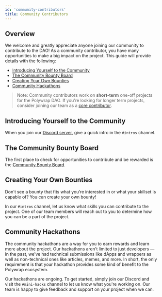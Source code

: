 ```yaml
---
id: 'community-contributors'
title: Community Contributors
---
```


## Overview

We welcome and greatly appreciate anyone joining our community to contribute to the DAO! As a community contributor, you have many opportunities to make a big impact on the project. This guide will provide details with the following:

- [Introducing Yourself to the Community](#introducing-yourself-to-the-community)
- [The Community Bounty Board](#the-community-bounty-board)
- [Creating Your Own Bounties](#creating-your-own-bounties)
- [Community Hackathons](#)

> Note:
> Community contributors work on **short-term** one-off projects for the Polywrap DAO. If you're looking for longer term projects, consider joining our team as a [core contributor](/contributor-guide/core-contributors).

## Introducing Yourself to the Community

When you join our [Discord server](https://discord.com/invite/bGsqQrNhqd), give a quick intro in the `#intros` channel.

## The Community Bounty Board

The first place to check for opportunities to contribute and be rewarded is the [Community Bounty Board](https://forum.polywrap.io/c/bounty-board/55).

## Creating Your Own Bounties

Don't see a bounty that fits what you're interested in or what your skillset is capable of? You can create your own bounty!

In our `#intros` channel, let us know what skills you can contribute to the project. One of our team members will reach out to you to determine how you can be a part of the project.

## Community Hackathons

The community hackathons are a way for you to earn rewards and learn more about the project. Our hackathons aren't limited to just developers — in the past, we've had technical submissions like dApps and wrappers as well as non-technical ones like articles, memes, and more. In short, the only requirement is that your hackathon provides some kind of benefit to the Polywrap ecosystem.

Our hackathons are ongoing. To get started, simply join our Discord and visit the `#mini-hacks` channel to let us know what you're working on. Our team is happy to give feedback and support on your project when we can.
